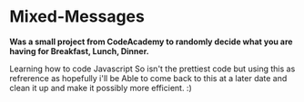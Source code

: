 # Mixed-Messages
**Was a small project from CodeAcademy to randomly decide what you are having for Breakfast, Lunch, Dinner.**

Learning how to code Javascript So isn't the prettiest code but using this as refrerence as hopefully i'll be Able to come back to this at a later date and clean it up and make it possibly more efficient. :)
